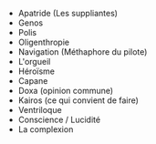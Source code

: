 - Apatride (Les suppliantes)
- Genos
- Polis
- Oligenthropie
- Navigation (Méthaphore du pilote)
- L'orgueil
- Héroïsme
- Capane
- Doxa (opinion commune) 
- Kairos (ce qui convient de faire)
- Ventriloque
- Conscience / Lucidité
- La complexion

